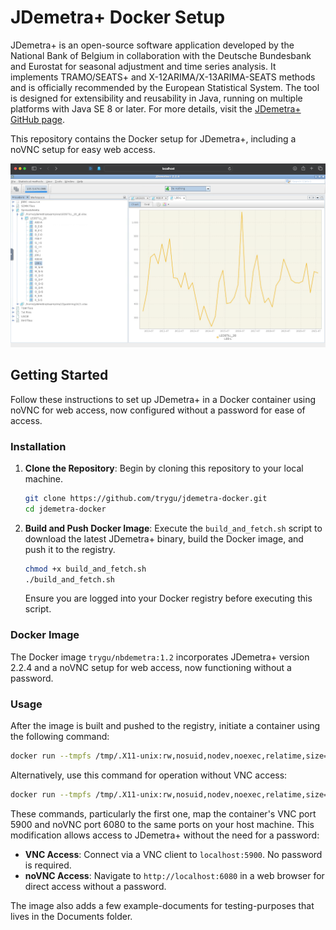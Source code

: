 # JDemetra+ Docker Setup

JDemetra+ is an open-source software application developed by the National Bank of Belgium in collaboration with the Deutsche Bundesbank and Eurostat for seasonal adjustment and time series analysis. It implements TRAMO/SEATS+ and X-12ARIMA/X-13ARIMA-SEATS methods and is officially recommended by the European Statistical System. The tool is designed for extensibility and reusability in Java, running on multiple platforms with Java SE 8 or later. For more details, visit the [JDemetra+ GitHub page](https://github.com/jdemetra/jdemetra-app).

This repository contains the Docker setup for JDemetra+, including a noVNC setup for easy web access.

![JDemetra+ Docker Image](resources/jdemetra-docker-image.png)

## Getting Started

Follow these instructions to set up JDemetra+ in a Docker container using noVNC for web access, now configured without a password for ease of access.

### Installation

1. **Clone the Repository**: Begin by cloning this repository to your local machine.

    ```bash
    git clone https://github.com/trygu/jdemetra-docker.git
    cd jdemetra-docker
    ```

2. **Build and Push Docker Image**: Execute the `build_and_fetch.sh` script to download the latest JDemetra+ binary, build the Docker image, and push it to the registry.

    ```bash
    chmod +x build_and_fetch.sh
    ./build_and_fetch.sh
    ```

   Ensure you are logged into your Docker registry before executing this script.

### Docker Image

The Docker image `trygu/nbdemetra:1.2` incorporates JDemetra+ version 2.2.4 and a noVNC setup for web access, now functioning without a password.

### Usage

After the image is built and pushed to the registry, initiate a container using the following command:

```bash
docker run --tmpfs /tmp/.X11-unix:rw,nosuid,nodev,noexec,relatime,size=65536k -d -p 5900:5900 -p 6080:6080 trygu/nbdemetra:1.2
```

Alternatively, use this command for operation without VNC access:

```bash
docker run --tmpfs /tmp/.X11-unix:rw,nosuid,nodev,noexec,relatime,size=65536k -d -p 6080:6080 trygu/nbdemetra:1.2
```

These commands, particularly the first one, map the container's VNC port 5900 and noVNC port 6080 to the same ports on your host machine. This modification allows access to JDemetra+ without the need for a password:

- **VNC Access**: Connect via a VNC client to `localhost:5900`. No password is required.
- **noVNC Access**: Navigate to `http://localhost:6080` in a web browser for direct access without a password.

The image also adds a few example-documents for testing-purposes that lives in the Documents folder.
